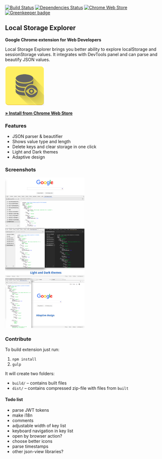 [![Build Status](https://travis-ci.org/Deliaz/web-storage-explorer.svg?branch=master)](https://travis-ci.org/Deliaz/web-storage-explorer)
[![Dependencies Status](https://david-dm.org/Deliaz/web-storage-explorer.svg)](https://david-dm.org/deliaz/web-storage-explorer)
[![Chrome Web Store](https://img.shields.io/chrome-web-store/stars/hglfomidogadbhelcfomenpieffpfaeb.svg)](https://chrome.google.com/webstore/detail/web-storage-explorer/hglfomidogadbhelcfomenpieffpfaeb)
[![Greenkeeper badge](https://badges.greenkeeper.io/Deliaz/web-storage-explorer.svg)](https://greenkeeper.io/)

## Local Storage Explorer

**Google Chrome extension for Web Developers**

Local Storage Explorer brings you better ability to explore localStorage and sessionStorage values.
It integrates with DevTools panel and can parse and beautify JSON values.

<img src="imgs/128.png" alt="Local Storage Explorer logo">

[**&raquo; Install from Chrome Web Store**](https://chrome.google.com/webstore/detail/web-storage-explorer/hglfomidogadbhelcfomenpieffpfaeb)

### Features
 * JSON parser & beautifier
 * Shows value type and length
 * Delete keys and clear storage in one click
 * Light and Dark themes
 * Adaptive design

### Screenshots
<kbd>
	<img src="screenshots/Screen1.png" alt="Screenshot 1" width="260">
</kbd>
<kbd>
	<img src="screenshots/Screen2.png" alt="Screenshot 2" width="260">
</kbd>
<kbd>
	<img src="screenshots/Screen3.png" alt="Screenshot 3" width="260">
</kbd>

### Contribute
To build extension just run:
 1. `npm install`
 2. `gulp`

It will create two folders: 
 * `build/` &ndash; contains built files
 * `dist/` &ndash; contains compressed zip-file with files from `built`

#### Todo list

* parse JWT tokens
* make i18n
* comments
* adjustable width of key list
* keyboard navigation in key list
* open by browser action?
* choose better icons
* parse timestamps
* other json-view libraries?
